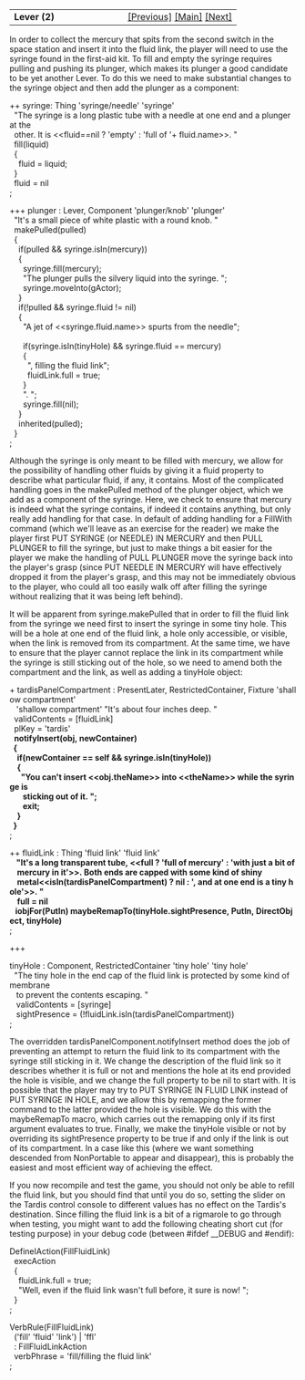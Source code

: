 <table width="100%" data-border="0" data-cellspacing="0"
data-cellpadding="3" data-bgcolor="#C0C0C0">
<colgroup>
<col style="width: 50%" />
<col style="width: 50%" />
</colgroup>
<tbody>
<tr>
<td style="text-align: left;"><strong>Lever (2)<br />
</strong></td>
<td style="text-align: right;"><a href="switch.htm">[Previous]</a> <a
href="generalintroduction.htm">[Main]</a> <a
href="anotherlock.htm">[Next]</a></td>
</tr>
</tbody>
</table>

  
In order to collect the mercury that spits from the second switch in the
space station and insert it into the fluid link, the player will need to
use the syringe found in the first-aid kit. To fill and empty the
syringe requires pulling and pushing its plunger, which makes its
plunger a good candidate to be yet another Lever. To do this we need to
make substantial changes to the syringe object and then add the plunger
as a component:  
  
++ syringe: Thing 'syringe/needle' 'syringe'  
  "The syringe is a long plastic tube with a needle at one end and a plunger at the  
  other. It is \<\<fluid==nil ? 'empty' : 'full of '+ fluid.name\>\>. "  
  fill(liquid)  
  {  
    fluid = liquid;  
  }    
  fluid = nil  
;  
  
+++ plunger : Lever, Component 'plunger/knob' 'plunger'  
  "It's a small piece of white plastic with a round knob. "  
  makePulled(pulled)  
  {  
    if(pulled && syringe.isIn(mercury))  
    {  
      syringe.fill(mercury);  
      "The plunger pulls the silvery liquid into the syringe. ";  
      syringe.moveInto(gActor);   
    }    
    if(!pulled && syringe.fluid != nil)  
    {  
      "A jet of \<\<syringe.fluid.name\>\> spurts from the needle";  
        
      if(syringe.isIn(tinyHole) && syringe.fluid == mercury)  
      {  
        ", filling the fluid link";  
        fluidLink.full = true;  
      }  
      ". ";  
      syringe.fill(nil);  
    }    
    inherited(pulled);  
  }  
;  
  
Although the syringe is only meant to be filled with mercury, we allow
for the possibility of handling other fluids by giving it a fluid
property to describe what particular fluid, if any, it contains. Most of
the complicated handling goes in the makePulled method of the plunger
object, which we add as a component of the syringe. Here, we check to
ensure that mercury is indeed what the syringe contains, if indeed it
contains anything, but only really add handling for that case. In
default of adding handling for a FillWith command (which we'll leave as
an exercise for the reader) we make the player first PUT SYRINGE (or
NEEDLE) IN MERCURY and then PULL PLUNGER to fill the syringe, but just
to make things a bit easier for the player we make the handling of PULL
PLUNGER move the syringe back into the player's grasp (since PUT NEEDLE
IN MERCURY will have effectively dropped it from the player's grasp, and
this may not be immediately obvious to the player, who could all too
easily walk off after filling the syringe without realizing that it was
being left behind).  
  
It will be apparent from syringe.makePulled that in order to fill the
fluid link from the syringe we need first to insert the syringe in some
tiny hole. This will be a hole at one end of the fluid link, a hole only
accessible, or visible, when the link is removed from its compartment.
At the same time, we have to ensure that the player cannot replace the
link in its compartment while the syringe is still sticking out of the
hole, so we need to amend both the compartment and the link, as well as
adding a tinyHole object:  
  
  
+ tardisPanelCompartment : PresentLater, RestrictedContainer, Fixture 'shallow compartment'  
   'shallow compartment' "It's about four inches deep. "  
  validContents = \[fluidLink\]     
  plKey = 'tardis'  
  **notifyInsert(obj, newContainer)  
  {  
    if(newContainer == self && syringe.isIn(tinyHole))  
    {  
      "You can't insert \<\<obj.theName\>\> into \<\<theName\>\> while the syringe is  
       sticking out of it. ";  
       exit;  
    }  
  }**  
;  
  
++ fluidLink : Thing 'fluid link' 'fluid link'  
   **"It's a long transparent tube, \<\<full ? 'full of mercury' : 'with just a bit of  
    mercury in it'\>\>. Both ends are capped with some kind of shiny   
    metal\<\<isIn(tardisPanelCompartment) ? nil : ', and at one end is a tiny hole'\>\>. "  
    full = nil  
   iobjFor(PutIn) maybeRemapTo(tinyHole.sightPresence, PutIn, DirectObject, tinyHole)**  
;  
  
+++ 

tinyHole : Component, RestrictedContainer 'tiny hole' 'tiny hole'  
  "The tiny hole in the end cap of the fluid link is protected by some kind of membrane  
   to prevent the contents escaping. "  
   validContents = \[syringe\]  
   sightPresence = (!fluidLink.isIn(tardisPanelCompartment))  
;  
  
The overridden tardisPanelComponent.notifyInsert method does the job of
preventing an attempt to return the fluid link to its compartment with
the syringe still sticking in it. We change the description of the fluid
link so it describes whether it is full or not and mentions the hole at
its end provided the hole is visible, and we change the full property to
be nil to start with. It is possible that the player may try to PUT
SYRINGE IN FLUID LINK instead of PUT SYRINGE IN HOLE, and we allow this
by remapping the former command to the latter provided the hole is
visible. We do this with the maybeRemapTo macro, which carries out the
remapping only if its first argument evaluates to true. Finally, we make
the tinyHole visible or not by overriding its sightPresence property to
be true if and only if the link is out of its compartment. In a case
like this (where we want something descended from NonPortable to appear
and disappear), this is probably the easiest and most efficient way of
achieving the effect.  
  
If you now recompile and test the game, you should not only be able to
refill the fluid link, but you should find that until you do so, setting
the slider on the Tardis control console to different values has no
effect on the Tardis's destination. Since filling the fluid link is a
bit of a rigmarole to go through when testing, you might want to add the
following cheating short cut (for testing purpose) in your debug code
(between \#ifdef \_\_DEBUG and \#endif):  
  
DefineIAction(FillFluidLink)  
  execAction  
  {  
    fluidLink.full = true;  
    "Well, even if the fluid link wasn't full before, it sure is now! ";  
  }  
;  
  
VerbRule(FillFluidLink)  
  ('fill' 'fluid' 'link') \| 'ffl'  
  : FillFluidLinkAction   
  verbPhrase = 'fill/filling the fluid link'  
;  
  
  
